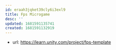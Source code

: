 ```yaml
---
id: eraah3jqket39cly6i3exl9
title: Fps Microgame
desc: ''
updated: 1681591135741
created: 1681591132919
---
```


- url: https://learn.unity.com/project/fps-template